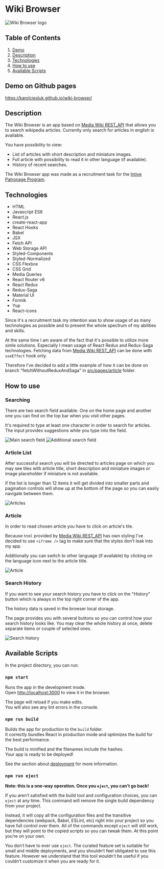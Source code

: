 # Wiki Browser

![Wiki Browser logo](./readmeImages/readmeBanner.png)

## Table of Contents
1. [Demo](#demo-on-github-pages)
2. [Description](#description)
3. [Technologies](#technologies)
4. [How to use](#how-to-use)
5. [Available Scripts](#available-scripts)

## Demo on Github pages

https://karolciesluk.github.io/wiki-browser/

## Description

The Wiki Browser is an app based on [Media Wiki REST_API](https://www.mediawiki.org/wiki/API:REST_API/Reference) that allows you to search wikipedia articles. Currently only search for articles in english is available.

You have possibility to view:
- List of articles with short description and miniature images.
- Full article with possibility to read it in other language (if available).
- History of recent searches.

The Wiki Browser app was made as a recruitment task for the [Intive Patronage Program](https://intive.com/insights/the-patronage-program).

## Technologies
- HTML
- Javascript ES6
- React.js
- create-react-app
- React Hooks
- Babel
- JSX
- Fetch API
- Web Storage API
- Styled-Components
- Styled-Normalized
- CSS Flexbox
- CSS Grid
- Media Queries
- React Router v6
- React Redux
- Redux-Saga
- Material UI
- Formik
- Yup
- React-icons

Since it's a recruitment task my intention was to show usage of as many technologies as possible and to present the whole spectrum of my abilities and skills.

At the same time I am aware of the fact that it's possible to utilize more simle solutions. Especially I mean usage of React Redux and Redux-Saga technologies. Fetching data from [Media Wiki REST_API](https://www.mediawiki.org/wiki/API:REST_API/Reference) can be done with `useEffect` hook only.

Therefore I've decided to add a little example of how it can be done on branch "fetchWithoutReduxAndSaga" in [src/pages/article](https://github.com/KarolCiesluk/wiki-browser/tree/fetchWithoutReduxAndSaga/src/pages/article) folder.

## How to use

### Searching
There are two search field available. One on the home page and another one you can find on the top bar when you visit other pages.

It's required to type at least one character in order to search for articles.
The input provides suggestions while you type into the field.

![Main search field](./readmeImages/searchLarge.gif)
![Additional search field](./readmeImages/searchSmall.gif)

### Article List
After successful search you will be directed to articles page on which you may see tiles with article title, short description and miniature images or image placeholder if miniature is not available.

If the list is longer than 12 items it will get divided into smaller parts and pagination controls will show up at the bottom of the page so you can easily navigate between them.

![Articles](./readmeImages/articles.gif)

### Article
In order to read chosen article you have to click on article's tile.

Because `html` provided by [Media Wiki REST_API](https://www.mediawiki.org/wiki/API:REST_API/Reference#Get_HTML) has own styling I've decided to use `<iframe />` tag to make sure that the styles don't leak into my app.

Additionally you can switch to other language (if available) by clicking on the language icon next to the article title.

![Article](./readmeImages/article.gif)

### Search History
If you want to see your search history you have to click on the "History" button which is always in the top right corner of the app.

The history data is saved in the browser local storage.

The page provides you with several buttons so you can control how your search history looks like. You may clear the whole history at once, delete separate items or couple of selected ones.


![Search history](./readmeImages/history.gif)

## Available Scripts

In the project directory, you can run:

### `npm start`

Runs the app in the development mode.\
Open [http://localhost:3000](http://localhost:3000) to view it in the browser.

The page will reload if you make edits.\
You will also see any lint errors in the console.

### `npm run build`

Builds the app for production to the `build` folder.\
It correctly bundles React in production mode and optimizes the build for the best performance.

The build is minified and the filenames include the hashes.\
Your app is ready to be deployed!

See the section about [deployment](https://facebook.github.io/create-react-app/docs/deployment) for more information.

### `npm run eject`

**Note: this is a one-way operation. Once you `eject`, you can’t go back!**

If you aren’t satisfied with the build tool and configuration choices, you can `eject` at any time. This command will remove the single build dependency from your project.

Instead, it will copy all the configuration files and the transitive dependencies (webpack, Babel, ESLint, etc) right into your project so you have full control over them. All of the commands except `eject` will still work, but they will point to the copied scripts so you can tweak them. At this point you’re on your own.

You don’t have to ever use `eject`. The curated feature set is suitable for small and middle deployments, and you shouldn’t feel obligated to use this feature. However we understand that this tool wouldn’t be useful if you couldn’t customize it when you are ready for it.